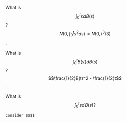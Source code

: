 What is $$\int_0^t s dB(s)$$ ?                                    $$N\left(0, \int_0^ts^2ds\right) = N(0, t^3/3)$$.

What is $$\int_0^t B(s)dB(s)$$ ?                              $$\frac{1}{2}B(t)^2 - \frac{1}{2}t$$ .

What is $$\int_0^t s dB(s)?$$

    Consider $$$$


